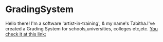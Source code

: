 # GradingSystem
Hello there! I'm a software 'artist-in-training', & my name's Tabitha.I've created a Grading System for schools,universities, colleges etc,etc.
[You check it at this link:](https://lovepups.github.io/GradingSystem/)